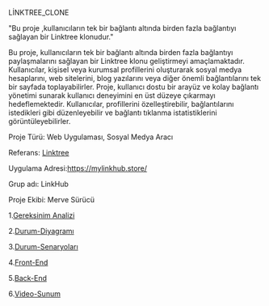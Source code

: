 LİNKTREE_CLONE

"Bu proje ,kullanıcıların tek bir bağlantı altında  birden fazla bağlantıyı sağlayan bir Linktree klonudur."

Bu proje, kullanıcıların tek bir bağlantı altında birden fazla bağlantıyı paylaşmalarını sağlayan bir Linktree klonu geliştirmeyi amaçlamaktadır. Kullanıcılar, kişisel veya kurumsal profillerini oluşturarak sosyal medya hesaplarını, web sitelerini, blog yazılarını veya diğer önemli bağlantılarını tek bir sayfada toplayabilirler. Proje, kullanıcı dostu bir arayüz ve kolay bağlantı yönetimi sunarak kullanıcı deneyimini en üst düzeye çıkarmayı hedeflemektedir. Kullanıcılar, profillerini özelleştirebilir, bağlantılarını istedikleri gibi düzenleyebilir ve bağlantı tıklanma istatistiklerini görüntüleyebilirler.

Proje Türü: Web Uygulaması, Sosyal Medya Aracı

Referans: [Linktree](https://linktr.ee/)

Uygulama Adresi:https://mylinkhub.store/

Grup adı: LinkHub

Proje Ekibi: Merve Sürücü




1.[Gereksinim Analizi](<Merve -Sürücü-Gereksinimler.md>)

2.[Durum-Diyagramı](<Durum-Diyagramı.md>)

3.[Durum-Senaryoları](<Durum-Senaryoları.md>)

4.[Front-End](<FRONT-END.md>)

5.[Back-End](<Back-End.md>)

6.[Video-Sunum](<Sunum.md>)















